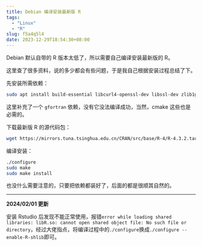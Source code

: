 ```yaml
---
title: Debian 编译安装最新版 R
tags:
  - "Linux"
  - "R"
slug: f5a4q5l4
date: 2023-12-29T18:54:30+08:00
---
```


Debian 默认自带的 R 版本太低了，所以需要自己编译安装最新版的 R。

<!--more-->

这里查了很多资料，说的多少都会有些问题，于是我自己根据安装过程总结了下。

先安装所需依赖：

```bash
sudo apt install build-essential libcurl4-openssl-dev libssl-dev zlib1g-dev libbz2-dev libreadline-dev libpcre2-dev liblzma-dev libncurses5-dev libxml2-dev libcairo2-dev libxt-dev gfortran
```

这里补充了一个 `gfortran` 依赖，没有它没法编译成功，当然，cmake 这些也是必需的。

下载最新版 R 的源代码包：

```bash
wget https://mirrors.tuna.tsinghua.edu.cn/CRAN/src/base/R-4/R-4.3.2.tar.gz
```

编译安装：

```bash
./configure
sudo make
sudo make install
```

也没什么需要注意的，只要把依赖都装好了，后面的都是很顺其自然的。

---

**2024/02/01 更新**

安装 Rstudio 后发现不能正常使用，报错`error while loading shared libraries: libR.so: cannot open shared object file: No such file or directory`，经过大佬指点，将编译过程中的`./configure`换成`./configure --enable-R-shlib`即可。